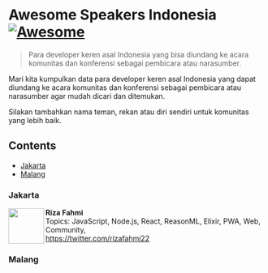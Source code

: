# Awesome Speakers Indonesia [![Awesome](https://awesome.re/badge.svg)](https://awesome.re)

> Para developer keren asal Indonesia yang bisa diundang ke acara komunitas dan konferensi sebagai pembicara atau narasumber.

Mari kita kumpulkan data para developer keren asal Indonesia yang dapat diundang ke acara komunitas dan konferensi sebagai pembicara atau narasumber agar mudah dicari dan ditemukan.

Silakan tambahkan nama teman, rekan atau diri sendiri untuk komunitas yang lebih baik.

## Contents

- [Jakarta](#Jakarta)
- [Malang](#Malang)

### Jakarta

<img src="https://twitter.com/rizafahmi22/profile_image?size=original" height="70px" width="70px" align="left" alt="" />

**Riza Fahmi**\
Topics: JavaScript, Node.js, React, ReasonML, Elixir, PWA, Web, Community,\
https://twitter.com/rizafahmi22

### Malang

